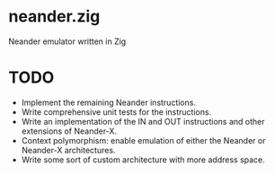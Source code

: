 # neander.zig
Neander emulator written in Zig

# TODO
* Implement the remaining Neander instructions.
* Write comprehensive unit tests for the instructions.
* Write an implementation of the IN and OUT instructions and other extensions of Neander-X.
* Context polymorphism: enable emulation of either the Neander or Neander-X architectures.
* Write some sort of custom architecture with more address space.